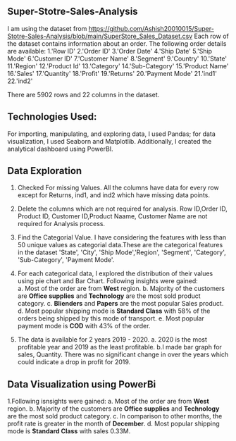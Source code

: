 ## Super-Stotre-Sales-Analysis
I am using the dataset from https://github.com/Ashish20010015/Super-Stotre-Sales-Analysis/blob/main/SuperStore_Sales_Dataset.csv
Each row of the dataset contains information about an order. The following order details are available:
1.'Row ID'
2.'Order ID'
3.'Order Date'
4.'Ship Date'
5.'Ship Mode'
6.'Customer ID'
7.'Customer Name'
8.'Segment'
9.'Country'
10.'State'
11.'Region'
12.'Product Id'
13.'Category'
14.'Sub-Category'
15.'Product Name'
16.'Sales'
17.'Quantity'
18.'Profit'
19.'Returns'
20.'Payment Mode'
21.'ind1'
22.'ind2'

There are 5902 rows and 22 columns in the dataset.

## Technologies Used:
For importing, manipulating, and exploring data, I used Pandas; for data visualization, I used Seaborn and Matplotlib. Additionally, I created the analytical dashboard using PowerBI.

## Data Exploration
1. Checked For missing Values.
All the columns have data for every row except for Returns, ind1, and ind2 which have missing data points.

2. Delete the columns which are not required for analysis.
Row ID,Order ID, Product ID, Customer ID,Product Naame, Customer Name are not required for Analysis process.

3. Find the Categorial Value.
I have considering the features with less than 50 unique values as categorial data.These are the categorical features in the dataset 'State', 'City', 'Ship Mode','Region', 'Segment', 'Category', 'Sub-Category', 'Payment Mode'.

4. For each categorical data, I explored the distribution of their values using pie chart and Bar Chart. Following insights were gained:  
a. Most of the order are from **West** region.
b. Majority of the customers are **Office supplies** and **Technology** are the most sold product category.
c. **Blienders** and **Papers** are the most popular Sales product.
d. Most popular shipping mode is **Standard Class** with 58% of the orders being shipped by this mode of transport.
e. Most popular payment mode is **COD** with 43% of the order.

5. The data is available for 2 years 2019 - 2020. 
a. 2020 is the most profitable year and 2019 as the least profitable.
b.I made bar graph for sales, Quantity. There was no significant change in over the years which could indicate a drop in profit for 2019.

## Data Visualization using PowerBi
1.Following isnsights were gained:
a. Most of the order are from **West** region.
b. Majority of the customers are **Office supplies** and **Technology** are the most sold product category.
c. In comparison to other months, the profit rate is greater in the month of **December**.
d. Most popular shipping mode is **Standard Class** with sales 0.33M.





